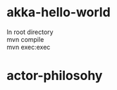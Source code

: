 # akka-hello-world

In root directory <br />
mvn compile <br />
mvn exec:exec <br />
# actor-philosohy
